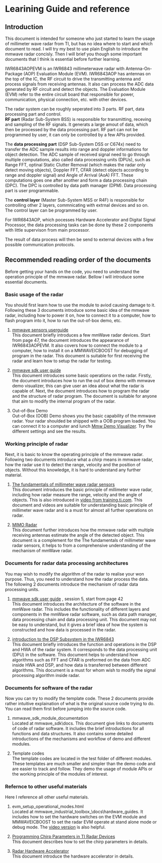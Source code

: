 # Learining Guide and reference

## Introduction
This document is intended for someone who just started to learn the usage of millimeter wave radar from TI, but has no idea where to start and which document to read. I will try my best to use plain English to introduce the mmwave radar concisly. Then I will brief you though some important documents that I think is essential before further learning.  
  
IWR6843AOPEVM is an IWR6843 millimeterwave radar with Antenna-On-Package (AOP) Evaluation Module (EVM). IWR6843AOP has antennas on the top of the IC, the RF circuit to drive the transmitting antenna and process signals from receiving antennas. It also can process the ADC data generated by RF circuit and detect the objects. The Evaluation Module (EVM) refer to the entire circuit board that responsible for power, communication, physical connection, etc. with other devices.  
  
The radar system can be roughly seperated into 3 parts. RF part, data processing part and control.  
**RF part** (Radar Sub-System BSS) is responsible for transmitting, receving and sampling of the RF signals. It generats a large amout of data, which then be processed by the data processing part. RF part can not be programmed by user, it can only be controlled by a few APIs provided.  
  
The **data processing part** (DSP Sub-System DSS or C674x) need to transfer the ADC sample results into range and doppler informations for object detection. The ADC sample of received signal need to go through multiple computations, also called data processing units (DPUs), such as Range FFT, optinal Static Clutter Removal (which makes the radar only detect moving objects), Doppler FFT, CFAR (detect objects according to range and doppler signal) and Angle of Arrival (AoA) FFT. These computations goes one after another and form a data processing chain (DPC). The DPC is controlled by data path manager (DPM). Data processing part is user programmable.  
  
The **control layer** (Master Sub-System MSS or R4F) is responsible for controlling other 2 layers, commnicating with extrnal devices and so on. The control layer can be programmed by user.  

For IWR6843AOP, which pocesses Hardware Accelerator and Digital Signal Processor, the data processing tasks can be done by these 2 components with little supervison from main processor.

The result of data process will then be send to external devices with a few possible communication protocols.
  
## Recommended reading order of the documents  
Before getting your hands on the code, you need to understand the operation principle of the mmwave radar. Bellow I will introduce some essential documents.
  
### Basic usage of the radar  
You should first learn how to use the module to aviod causing damage to it. Following these 3 documents introduce some basic idea of the mmwave radar, including how to power it on, how to connect it to a computer, how to flash program into it, how to run the out-of-box demo, etc.  
1.	[mmwave sensors userguide](https://www.ti.com/lit/pdf/swru546)  
This document briefly introduces a few mmWave radar devices. Start from page 47, the document introduces the appearance of IWR6843AOPEVM. It also covers how to connect the module to a computer, how to install it on a MMWAVEICBOOST for debugging of program in the radar. This document is suitable for first receiving the radar and learn how to setup the radar for testing.  
  
2.	[mmwave sdk user guide](https://dr-download.ti.com/software-development/software-development-kit-sdk/MD-PIrUeCYr3X/03.05.00.04/mmwave_sdk_user_guide.pdf)  
This document introduces some basic operations on the radar. Firstly, the document introduces how to run the out of box demo with mmwave demo visualizer, this can give user an idea about what the radar is capable of. Next, the document introduces how to program the radar and the structure of radar program. The document is suitable for anyone that aim to modify the internal program of the radar.  

3. Out-of-Box Demo  
Out-of-Box (OOB) Demo shows you the basic capability of the mmwave radar. Your radar shoulded be shipped with a OOB program loaded. You can connect it to a computer and lunch [Mmw Demo Visualizer](https://dev.ti.com/gallery/view/mmwave/mmWave_Demo_Visualizer/ver/4.2.0/). Try the different settings and see the results.  
  
###	Working principle of radar  
Next, it is basic to know the operating principle of the mmwave radar. Following two documents introduce what a *chirp* means in mmwave radar, how the radar use it to detect the range, velocity and the position of objects. Without this knowledge, it is hard to understand any further material.  

1.	[The fundamentals of millimeter wave radar sensors](https://www.ti.com/lit/pdf/spyy005)  
This document introduces the basic principle of millimeter wave radar, including how radar measure the range, velocity and the angle of objects. This is also introduced in [video from training.ti.com](https://training.ti.com/intro-mmwave-sensing-fmcw-radars-module-1-range-estimation). This document and videos are suitable for understanding basic principle of millimeter wave radar and is a must for almost all further operations on radar.  
  
2.	[MIMO Radar](https://www.ti.com/lit/pdf/swra554)  
This document further introduces how the mmwave radar with multiple receiving antennas estimate the angle of the detected object. This document is a complement for the The fundamentals of millimeter wave radar sensors, it helps to from a comprehensive understanding of the mechanism of mmWave radar.
  
###	Documents for radar data processing architectures  
You may wish to modify the algorithm of the radar to realise your won purpose. Thus, you need to understand how the radar process the data. The following 2 documents introduce the mechanism of radar data processing units.
1.	[mmwave sdk user guide](https://dr-download.ti.com/software-development/software-development-kit-sdk/MD-PIrUeCYr3X/03.05.00.04/mmwave_sdk_user_guide.pdf) , session 5, start from page 42  
This document introduces the architecture of the software in the mmWave radar. This includes the functionality of different layers and components in the mmWave radar software, such as data path manager, data processing chain and data processing unit. This document may not be easy to understand, but it gives a brief idea of how the system is constructed and how data is processed in the radar.  
  
2.	[introduction to the DSP Subsystem in the IWR6843](https://www.ti.com/lit/pdf/swra621)  
This document briefly introduces the function and operations in the DSP and HWA of the radar system. It corresponds to the data processing unit (DPU) in the software. This document helps to understand how algorithms such as FFT and CFAR is preformed on the data from ADC inside HWA and DSP, and how data is transferred between different algorithms. This document is a must for whom wish to modify the signal processing algorithm inside radar.  
  
###	Documents for software of the radar  
Now you can try to modify the template code. These 2 documents provide rather intuitive explaination of what is the original source code trying to do. You can read them first before jumping into the source code.  
1. mmwave_sdk_module_documentation  
Located at mmwave_sdk<version>\docs. This document give links to documents of code of radar software. It includes the brief introductions for all functions and data structures. It also contains some detailed introductions of the mechanisms and workflow of demo and different modules.   
 
2. Template codes  
The template codes are located in the test folder of different modules. These templates are much smaller and simpler than the demo code and are easier to track and follow. They demo the usage of module APIs or the working principle of the modules of interest.

### Refernce to other useful materials
Here I reference all other useful materials.  
1. evm_setup_operational_modes.html  
Located at mmwave_industrial_toolbox_<ver>\docs\hardware_guides. It includes how to set the hardware switches on the EVM module and MMWAVEICBOOST to set the radar EVM operate at stand alone mode or debug mode. The [video version](https://training.ti.com/hardware-setup-mmwaveicboost-and-antenna-module) is also helpful.  
  
2. [Programming Chirp Parameters in TI Radar Devices](https://www.ti.com/lit/pdf/swra553)  
This document describes how to set the chirp parameters in details.
  
3. [Radar Hardware Accelerator](https://www.ti.com/lit/swru526)  
This document introduce the hardware accelerator in details.
